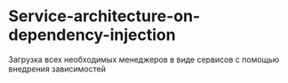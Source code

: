 # Service-architecture-on-dependency-injection
Загрузка всех необходимых менеджеров в виде сервисов с помощью внедрения зависимостей

